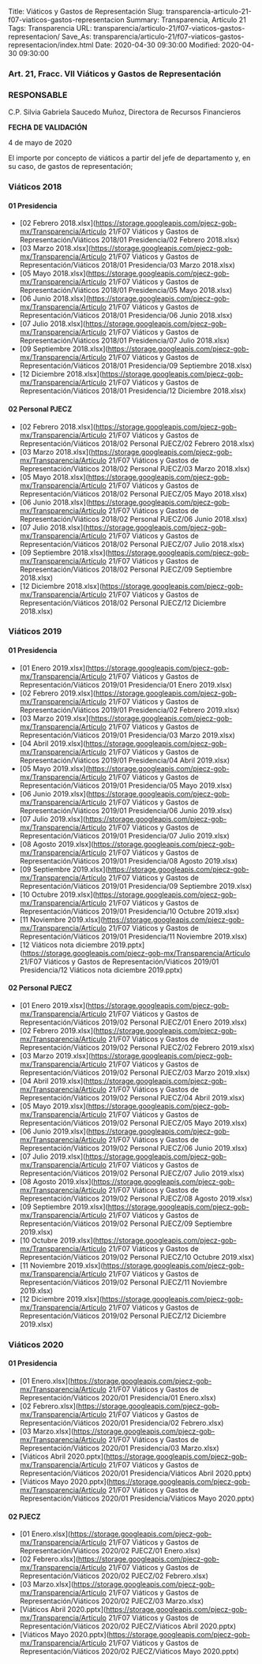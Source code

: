 Title: Viáticos y Gastos de Representación
Slug: transparencia-articulo-21-f07-viaticos-gastos-representacion
Summary: Transparencia, Artículo 21
Tags: Transparencia
URL: transparencia/articulo-21/f07-viaticos-gastos-representacion/
Save_As: transparencia/articulo-21/f07-viaticos-gastos-representacion/index.html
Date: 2020-04-30 09:30:00
Modified: 2020-04-30 09:30:00


### Art. 21, Fracc. VII Viáticos y Gastos de Representación

### RESPONSABLE

C.P. Silvia Gabriela Saucedo Muñoz, Directora de Recursos Financieros

**FECHA DE VALIDACIÓN**

4 de mayo de 2020

El importe por concepto de viáticos a partir del jefe de departamento y, en su caso, de gastos de representación;


### Viáticos 2018


#### 01 Presidencia


* [02  Febrero 2018.xlsx](https://storage.googleapis.com/pjecz-gob-mx/Transparencia/Artículo 21/F07 Viáticos y Gastos de Representación/Viáticos 2018/01 Presidencia/02  Febrero 2018.xlsx)
* [03 Marzo 2018.xlsx](https://storage.googleapis.com/pjecz-gob-mx/Transparencia/Artículo 21/F07 Viáticos y Gastos de Representación/Viáticos 2018/01 Presidencia/03 Marzo 2018.xlsx)
* [05 Mayo 2018.xlsx](https://storage.googleapis.com/pjecz-gob-mx/Transparencia/Artículo 21/F07 Viáticos y Gastos de Representación/Viáticos 2018/01 Presidencia/05 Mayo 2018.xlsx)
* [06 Junio 2018.xlsx](https://storage.googleapis.com/pjecz-gob-mx/Transparencia/Artículo 21/F07 Viáticos y Gastos de Representación/Viáticos 2018/01 Presidencia/06 Junio 2018.xlsx)
* [07 Julio 2018.xlsx](https://storage.googleapis.com/pjecz-gob-mx/Transparencia/Artículo 21/F07 Viáticos y Gastos de Representación/Viáticos 2018/01 Presidencia/07 Julio 2018.xlsx)
* [09 Septiembre 2018.xlsx](https://storage.googleapis.com/pjecz-gob-mx/Transparencia/Artículo 21/F07 Viáticos y Gastos de Representación/Viáticos 2018/01 Presidencia/09 Septiembre 2018.xlsx)
* [12 Diciembre 2018.xlsx](https://storage.googleapis.com/pjecz-gob-mx/Transparencia/Artículo 21/F07 Viáticos y Gastos de Representación/Viáticos 2018/01 Presidencia/12 Diciembre 2018.xlsx)


#### 02 Personal PJECZ


* [02 Febrero 2018.xlsx](https://storage.googleapis.com/pjecz-gob-mx/Transparencia/Artículo 21/F07 Viáticos y Gastos de Representación/Viáticos 2018/02 Personal PJECZ/02 Febrero 2018.xlsx)
* [03 Marzo 2018.xlsx](https://storage.googleapis.com/pjecz-gob-mx/Transparencia/Artículo 21/F07 Viáticos y Gastos de Representación/Viáticos 2018/02 Personal PJECZ/03 Marzo 2018.xlsx)
* [05 Mayo 2018.xlsx](https://storage.googleapis.com/pjecz-gob-mx/Transparencia/Artículo 21/F07 Viáticos y Gastos de Representación/Viáticos 2018/02 Personal PJECZ/05 Mayo 2018.xlsx)
* [06 Junio 2018.xlsx](https://storage.googleapis.com/pjecz-gob-mx/Transparencia/Artículo 21/F07 Viáticos y Gastos de Representación/Viáticos 2018/02 Personal PJECZ/06 Junio 2018.xlsx)
* [07 Julio 2018.xlsx](https://storage.googleapis.com/pjecz-gob-mx/Transparencia/Artículo 21/F07 Viáticos y Gastos de Representación/Viáticos 2018/02 Personal PJECZ/07 Julio 2018.xlsx)
* [09 Septiembre 2018.xlsx](https://storage.googleapis.com/pjecz-gob-mx/Transparencia/Artículo 21/F07 Viáticos y Gastos de Representación/Viáticos 2018/02 Personal PJECZ/09 Septiembre 2018.xlsx)
* [12 Diciembre 2018.xlsx](https://storage.googleapis.com/pjecz-gob-mx/Transparencia/Artículo 21/F07 Viáticos y Gastos de Representación/Viáticos 2018/02 Personal PJECZ/12 Diciembre 2018.xlsx)


### Viáticos 2019


#### 01 Presidencia


* [01 Enero 2019.xlsx](https://storage.googleapis.com/pjecz-gob-mx/Transparencia/Artículo 21/F07 Viáticos y Gastos de Representación/Viáticos 2019/01 Presidencia/01 Enero 2019.xlsx)
* [02 Febrero 2019.xlsx](https://storage.googleapis.com/pjecz-gob-mx/Transparencia/Artículo 21/F07 Viáticos y Gastos de Representación/Viáticos 2019/01 Presidencia/02 Febrero 2019.xlsx)
* [03 Marzo 2019.xlsx](https://storage.googleapis.com/pjecz-gob-mx/Transparencia/Artículo 21/F07 Viáticos y Gastos de Representación/Viáticos 2019/01 Presidencia/03 Marzo 2019.xlsx)
* [04 Abril 2019.xlsx](https://storage.googleapis.com/pjecz-gob-mx/Transparencia/Artículo 21/F07 Viáticos y Gastos de Representación/Viáticos 2019/01 Presidencia/04 Abril 2019.xlsx)
* [05 Mayo 2019.xlsx](https://storage.googleapis.com/pjecz-gob-mx/Transparencia/Artículo 21/F07 Viáticos y Gastos de Representación/Viáticos 2019/01 Presidencia/05 Mayo 2019.xlsx)
* [06 Junio 2019.xlsx](https://storage.googleapis.com/pjecz-gob-mx/Transparencia/Artículo 21/F07 Viáticos y Gastos de Representación/Viáticos 2019/01 Presidencia/06 Junio 2019.xlsx)
* [07 Julio 2019.xlsx](https://storage.googleapis.com/pjecz-gob-mx/Transparencia/Artículo 21/F07 Viáticos y Gastos de Representación/Viáticos 2019/01 Presidencia/07 Julio 2019.xlsx)
* [08 Agosto 2019.xlsx](https://storage.googleapis.com/pjecz-gob-mx/Transparencia/Artículo 21/F07 Viáticos y Gastos de Representación/Viáticos 2019/01 Presidencia/08 Agosto 2019.xlsx)
* [09 Septiembre 2019.xlsx](https://storage.googleapis.com/pjecz-gob-mx/Transparencia/Artículo 21/F07 Viáticos y Gastos de Representación/Viáticos 2019/01 Presidencia/09 Septiembre 2019.xlsx)
* [10 Octubre 2019.xlsx](https://storage.googleapis.com/pjecz-gob-mx/Transparencia/Artículo 21/F07 Viáticos y Gastos de Representación/Viáticos 2019/01 Presidencia/10 Octubre 2019.xlsx)
* [11 Noviembre 2019.xlsx](https://storage.googleapis.com/pjecz-gob-mx/Transparencia/Artículo 21/F07 Viáticos y Gastos de Representación/Viáticos 2019/01 Presidencia/11 Noviembre 2019.xlsx)
* [12 Viáticos nota diciembre 2019.pptx](https://storage.googleapis.com/pjecz-gob-mx/Transparencia/Artículo 21/F07 Viáticos y Gastos de Representación/Viáticos 2019/01 Presidencia/12 Viáticos nota diciembre 2019.pptx)


#### 02 Personal PJECZ


* [01 Enero 2019.xlsx](https://storage.googleapis.com/pjecz-gob-mx/Transparencia/Artículo 21/F07 Viáticos y Gastos de Representación/Viáticos 2019/02 Personal PJECZ/01 Enero 2019.xlsx)
* [02 Febrero 2019.xlsx](https://storage.googleapis.com/pjecz-gob-mx/Transparencia/Artículo 21/F07 Viáticos y Gastos de Representación/Viáticos 2019/02 Personal PJECZ/02 Febrero 2019.xlsx)
* [03 Marzo 2019.xlsx](https://storage.googleapis.com/pjecz-gob-mx/Transparencia/Artículo 21/F07 Viáticos y Gastos de Representación/Viáticos 2019/02 Personal PJECZ/03 Marzo 2019.xlsx)
* [04 Abril 2019.xlsx](https://storage.googleapis.com/pjecz-gob-mx/Transparencia/Artículo 21/F07 Viáticos y Gastos de Representación/Viáticos 2019/02 Personal PJECZ/04 Abril 2019.xlsx)
* [05 Mayo 2019.xlsx](https://storage.googleapis.com/pjecz-gob-mx/Transparencia/Artículo 21/F07 Viáticos y Gastos de Representación/Viáticos 2019/02 Personal PJECZ/05 Mayo 2019.xlsx)
* [06 Junio 2019.xlsx](https://storage.googleapis.com/pjecz-gob-mx/Transparencia/Artículo 21/F07 Viáticos y Gastos de Representación/Viáticos 2019/02 Personal PJECZ/06 Junio 2019.xlsx)
* [07 Julio 2019.xlsx](https://storage.googleapis.com/pjecz-gob-mx/Transparencia/Artículo 21/F07 Viáticos y Gastos de Representación/Viáticos 2019/02 Personal PJECZ/07 Julio 2019.xlsx)
* [08 Agosto 2019.xlsx](https://storage.googleapis.com/pjecz-gob-mx/Transparencia/Artículo 21/F07 Viáticos y Gastos de Representación/Viáticos 2019/02 Personal PJECZ/08 Agosto 2019.xlsx)
* [09 Septiembre 2019.xlsx](https://storage.googleapis.com/pjecz-gob-mx/Transparencia/Artículo 21/F07 Viáticos y Gastos de Representación/Viáticos 2019/02 Personal PJECZ/09 Septiembre 2019.xlsx)
* [10 Octubre 2019.xlsx](https://storage.googleapis.com/pjecz-gob-mx/Transparencia/Artículo 21/F07 Viáticos y Gastos de Representación/Viáticos 2019/02 Personal PJECZ/10 Octubre 2019.xlsx)
* [11 Noviembre 2019.xlsx](https://storage.googleapis.com/pjecz-gob-mx/Transparencia/Artículo 21/F07 Viáticos y Gastos de Representación/Viáticos 2019/02 Personal PJECZ/11 Noviembre 2019.xlsx)
* [12 Diciembre 2019.xlsx](https://storage.googleapis.com/pjecz-gob-mx/Transparencia/Artículo 21/F07 Viáticos y Gastos de Representación/Viáticos 2019/02 Personal PJECZ/12 Diciembre 2019.xlsx)


### Viáticos 2020


#### 01 Presidencia


* [01 Enero.xlsx](https://storage.googleapis.com/pjecz-gob-mx/Transparencia/Artículo 21/F07 Viáticos y Gastos de Representación/Viáticos 2020/01 Presidencia/01 Enero.xlsx)
* [02 Febrero.xlsx](https://storage.googleapis.com/pjecz-gob-mx/Transparencia/Artículo 21/F07 Viáticos y Gastos de Representación/Viáticos 2020/01 Presidencia/02 Febrero.xlsx)
* [03 Marzo.xlsx](https://storage.googleapis.com/pjecz-gob-mx/Transparencia/Artículo 21/F07 Viáticos y Gastos de Representación/Viáticos 2020/01 Presidencia/03 Marzo.xlsx)
* [Viáticos Abril 2020.pptx](https://storage.googleapis.com/pjecz-gob-mx/Transparencia/Artículo 21/F07 Viáticos y Gastos de Representación/Viáticos 2020/01 Presidencia/Viáticos Abril 2020.pptx)
* [Viáticos Mayo 2020.pptx](https://storage.googleapis.com/pjecz-gob-mx/Transparencia/Artículo 21/F07 Viáticos y Gastos de Representación/Viáticos 2020/01 Presidencia/Viáticos Mayo 2020.pptx)


#### 02 PJECZ


* [01 Enero.xlsx](https://storage.googleapis.com/pjecz-gob-mx/Transparencia/Artículo 21/F07 Viáticos y Gastos de Representación/Viáticos 2020/02 PJECZ/01 Enero.xlsx)
* [02 Febrero.xlsx](https://storage.googleapis.com/pjecz-gob-mx/Transparencia/Artículo 21/F07 Viáticos y Gastos de Representación/Viáticos 2020/02 PJECZ/02 Febrero.xlsx)
* [03 Marzo.xlsx](https://storage.googleapis.com/pjecz-gob-mx/Transparencia/Artículo 21/F07 Viáticos y Gastos de Representación/Viáticos 2020/02 PJECZ/03 Marzo.xlsx)
* [Viáticos Abril 2020.pptx](https://storage.googleapis.com/pjecz-gob-mx/Transparencia/Artículo 21/F07 Viáticos y Gastos de Representación/Viáticos 2020/02 PJECZ/Viáticos Abril 2020.pptx)
* [Viáticos Mayo 2020.pptx](https://storage.googleapis.com/pjecz-gob-mx/Transparencia/Artículo 21/F07 Viáticos y Gastos de Representación/Viáticos 2020/02 PJECZ/Viáticos Mayo 2020.pptx)



